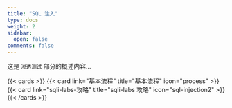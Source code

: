 ```yaml
---
title: "SQL 注入"
type: docs
weight: 2
sidebar:
  open: false
comments: false
---
```


这是 `渗透测试` 部分的概述内容...

{{< cards >}}
{{< card link="基本流程" title="基本流程" icon="process" >}}
{{< card link="sqli-labs-攻略" title="sqli-labs 攻略" icon="sql-injection2" >}}
{{< /cards >}}